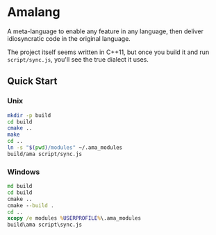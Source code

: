 # Amalang

A meta-language to enable any feature in any language, then deliver idiosyncratic code in the original language.

The project itself seems written in C++11, but once you build it and run `script/sync.js`, you'll see the true dialect it uses.

## Quick Start 

### Unix

```sh
mkdir -p build
cd build
cmake ..
make
cd ..
ln -s "$(pwd)/modules" ~/.ama_modules
build/ama script/sync.js
```

### Windows

```bat
md build
cd build
cmake ..
cmake --build .
cd ..
xcopy /e modules %USERPROFILE%\.ama_modules
build\ama script\sync.js
```
